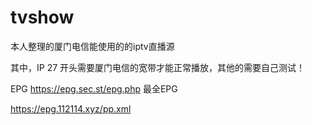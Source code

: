 # tvshow
本人整理的厦门电信能使用的的iptv直播源

其中，IP 27 开头需要厦门电信的宽带才能正常播放，其他的需要自己测试！

EPG
https://epg.sec.st/epg.php
最全EPG

https://epg.112114.xyz/pp.xml
